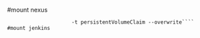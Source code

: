 #mount nexus
````oc volumes rc/nexus --add --claim-name=nexus --mount-path=/sonatype-work/storage \
                     -t persistentVolumeClaim --overwrite````  
#mount jenkins
